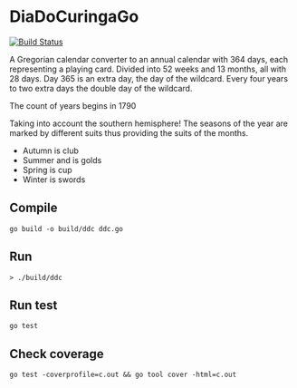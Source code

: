 # DiaDoCuringaGo

[![Build Status](https://travis-ci.org/amorvincitomnia/DiaDoCuringaGo.png)](https://travis-ci.org/amorvincitomnia/DiaDoCuringaGo)

A Gregorian calendar converter to an annual calendar with 364 days, each representing a playing card. Divided into 52 weeks and 13 months, all with 28 days. Day 365 is an extra day, the day of the wildcard. Every four years to two extra days the double day of the wildcard.

The count of years begins in 1790

Taking into account the southern hemisphere! The seasons of the year are marked by different suits thus providing the suits of the months.

* Autumn is club 
* Summer and is golds
* Spring is cup 
* Winter is swords

## Compile
```
go build -o build/ddc ddc.go
```

## Run
```
> ./build/ddc
```

## Run test
```
go test
```

## Check coverage
```
go test -coverprofile=c.out && go tool cover -html=c.out
```
